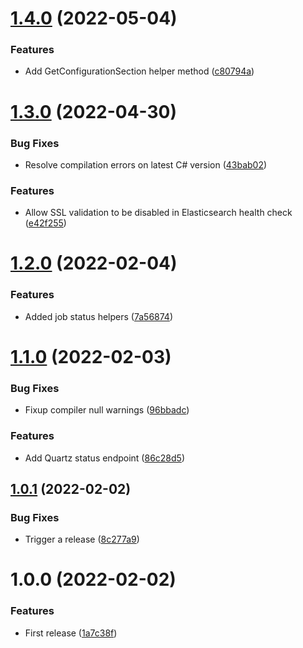# [1.4.0](https://github.com/bdc-labs/DotnetActuatorMiddleware/compare/v1.3.0...v1.4.0) (2022-05-04)


### Features

* Add GetConfigurationSection helper method ([c80794a](https://github.com/bdc-labs/DotnetActuatorMiddleware/commit/c80794a4cc8185a134f2d35c896e18aa47914fd8))

# [1.3.0](https://github.com/bdc-labs/DotnetActuatorMiddleware/compare/v1.2.0...v1.3.0) (2022-04-30)


### Bug Fixes

* Resolve compilation errors on latest C# version ([43bab02](https://github.com/bdc-labs/DotnetActuatorMiddleware/commit/43bab02ea19112d2ddce2d2d0e7e785d74edc611))


### Features

* Allow SSL validation to be disabled in Elasticsearch health check ([e42f255](https://github.com/bdc-labs/DotnetActuatorMiddleware/commit/e42f255ea50b4582496a90023d6828ebfbe386cd))

# [1.2.0](https://github.com/bdc-labs/DotnetActuatorMiddleware/compare/v1.1.0...v1.2.0) (2022-02-04)


### Features

* Added job status helpers ([7a56874](https://github.com/bdc-labs/DotnetActuatorMiddleware/commit/7a568743c29c5d3ddb3de0f2fb6dbe14d9afe4e3))

# [1.1.0](https://github.com/bdc-labs/DotnetActuatorMiddleware/compare/v1.0.1...v1.1.0) (2022-02-03)


### Bug Fixes

* Fixup compiler null warnings ([96bbadc](https://github.com/bdc-labs/DotnetActuatorMiddleware/commit/96bbadc6a717afcf6f821d7824eb19f143cc2a60))


### Features

* Add Quartz status endpoint ([86c28d5](https://github.com/bdc-labs/DotnetActuatorMiddleware/commit/86c28d5449e74f8d0a532845f5177a2961699c52))

## [1.0.1](https://github.com/bdc-labs/DotnetActuatorMiddleware/compare/v1.0.0...v1.0.1) (2022-02-02)


### Bug Fixes

* Trigger a release ([8c277a9](https://github.com/bdc-labs/DotnetActuatorMiddleware/commit/8c277a9dccddf77d8aa50d5c20f4dd8fb70e7120))

# 1.0.0 (2022-02-02)


### Features

* First release ([1a7c38f](https://github.com/bdc-labs/DotnetActuatorMiddleware/commit/1a7c38f0fbf61f6e74cccaceca8beaa928b04c0d))
